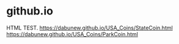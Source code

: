 # github.io
HTML TEST.
https://dabunew.github.io/USA_Coins/StateCoin.html
https://dabunew.github.io/USA_Coins/ParkCoin.html
